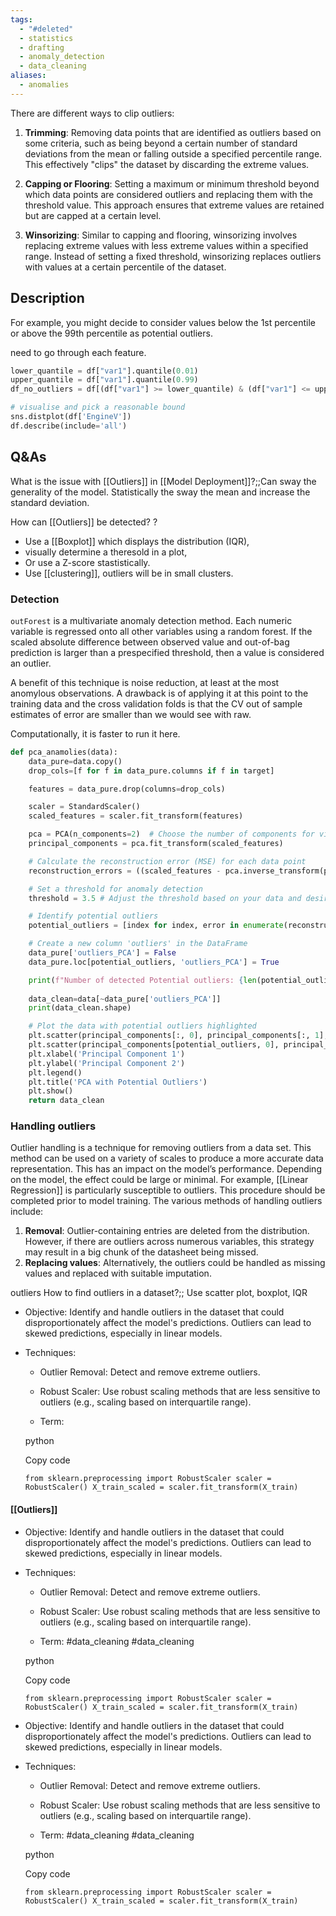 ```yaml
---
tags:
  - "#deleted"
  - statistics
  - drafting
  - anomaly_detection
  - data_cleaning
aliases:
  - anomalies
---
```


There are different ways to clip outliers:

1. **Trimming**: Removing data points that are identified as outliers based on some criteria, such as being beyond a certain number of standard deviations from the mean or falling outside a specified percentile range. This effectively "clips" the dataset by discarding the extreme values.
    
2. **Capping or Flooring**: Setting a maximum or minimum threshold beyond which data points are considered outliers and replacing them with the threshold value. This approach ensures that extreme values are retained but are capped at a certain level.
    
3. **Winsorizing**: Similar to capping and flooring, winsorizing involves replacing extreme values with less extreme values within a specified range. Instead of setting a fixed threshold, winsorizing replaces outliers with values at a certain percentile of the dataset.
## Description

For example, you might decide to consider values below the 1st percentile or above the 99th percentile as potential outliers.

need to go through each feature.
```python
lower_quantile = df["var1"].quantile(0.01)
upper_quantile = df["var1"].quantile(0.99)
df_no_outliers = df[(df["var1"] >= lower_quantile) & (df["var1"] <= upper_quantile)]

# visualise and pick a reasonable bound
sns.distplot(df['EngineV'])
df.describe(include='all')
```

## Q&As

What is the issue with [[Outliers]] in [[Model Deployment]]?;;Can sway the generality of the model. Statistically the sway the mean and increase the standard deviation.

How can [[Outliers]] be detected?
?
- Use a [[Boxplot]] which displays the distribution (IQR),
- visually determine a theresold in a plot,
- Or use a Z-score stastistically.
- Use [[clustering]], outliers will be in small clusters.


### Detection

`outForest` is a multivariate anomaly detection method. Each numeric variable is regressed onto all other variables using a random forest. If the scaled absolute difference between observed value and out-of-bag prediction is larger than a prespecified threshold, then a value is considered an outlier.

A benefit of this technique is noise reduction, at least at the most anomylous observations. A drawback is of applying it at this point to the training data and the cross validation folds is that the CV out of sample estimates of error are smaller than we would see with raw.

Computationally, it is faster to run it here.

```python
def pca_anamolies(data):
    data_pure=data.copy()
    drop_cols=[f for f in data_pure.columns if f in target]

    features = data_pure.drop(columns=drop_cols)

    scaler = StandardScaler()
    scaled_features = scaler.fit_transform(features)

    pca = PCA(n_components=2)  # Choose the number of components for visualization
    principal_components = pca.fit_transform(scaled_features)

    # Calculate the reconstruction error (MSE) for each data point
    reconstruction_errors = ((scaled_features - pca.inverse_transform(principal_components)) ** 2).mean(axis=1)

    # Set a threshold for anomaly detection
    threshold = 3.5 # Adjust the threshold based on your data and desired sensitivity

    # Identify potential outliers
    potential_outliers = [index for index, error in enumerate(reconstruction_errors) if error > threshold]

    # Create a new column 'outliers' in the DataFrame
    data_pure['outliers_PCA'] = False
    data_pure.loc[potential_outliers, 'outliers_PCA'] = True

    print(f"Number of detected Potential outliers: {len(potential_outliers)}")
    
    data_clean=data[~data_pure['outliers_PCA']]
    print(data_clean.shape)

    # Plot the data with potential outliers highlighted
    plt.scatter(principal_components[:, 0], principal_components[:, 1], c='green', label='Normal Data')
    plt.scatter(principal_components[potential_outliers, 0], principal_components[potential_outliers, 1], c='red', label='Potential Outliers')
    plt.xlabel('Principal Component 1')
    plt.ylabel('Principal Component 2')
    plt.legend()
    plt.title('PCA with Potential Outliers')
    plt.show()
    return data_clean
```
### Handling outliers

Outlier handling is a technique for removing outliers from a data set. This method can be used on a variety of scales to produce a more accurate data representation. This has an impact on the model’s performance. Depending on the model, the effect could be large or minimal. For example, [[Linear Regression]] is particularly susceptible to outliers. This procedure should be completed prior to model training. The various methods of handling outliers include:

1. **Removal**: Outlier-containing entries are deleted from the distribution. However, if there are outliers across numerous variables, this strategy may result in a big chunk of the datasheet being missed.
2. **Replacing values**: Alternatively, the outliers could be handled as missing values and replaced with suitable imputation.


outliers
How to find outliers in a dataset?;; Use scatter plot, boxplot, IQR

- Objective: Identify and handle outliers in the dataset that could disproportionately affect the model's predictions. Outliers can lead to skewed predictions, especially in linear models.
    
- Techniques:
    
    - Outlier Removal: Detect and remove extreme outliers.
        
    - Robust Scaler: Use robust scaling methods that are less sensitive to outliers (e.g., scaling based on interquartile range).
        
    - Term: 
        
    
    python
    
    Copy code
    
    `from sklearn.preprocessing import RobustScaler scaler = RobustScaler() X_train_scaled = scaler.fit_transform(X_train)`



#### [[Outliers]]

- Objective: Identify and handle outliers in the dataset that could disproportionately affect the model's predictions. Outliers can lead to skewed predictions, especially in linear models.
    
- Techniques:
    
    - Outlier Removal: Detect and remove extreme outliers.
        
    - Robust Scaler: Use robust scaling methods that are less sensitive to outliers (e.g., scaling based on interquartile range).
        
    - Term: #data_cleaning #data_cleaning
        
    
    python
    
    Copy code
    
    `from sklearn.preprocessing import RobustScaler scaler = RobustScaler() X_train_scaled = scaler.fit_transform(X_train)`

- Objective: Identify and handle outliers in the dataset that could disproportionately affect the model's predictions. Outliers can lead to skewed predictions, especially in linear models.
    
- Techniques:
    
    - Outlier Removal: Detect and remove extreme outliers.
        
    - Robust Scaler: Use robust scaling methods that are less sensitive to outliers (e.g., scaling based on interquartile range).
        
    - Term: #data_cleaning #data_cleaning
        
    
    python
    
    Copy code
    
    `from sklearn.preprocessing import RobustScaler scaler = RobustScaler() X_train_scaled = scaler.fit_transform(X_train)`